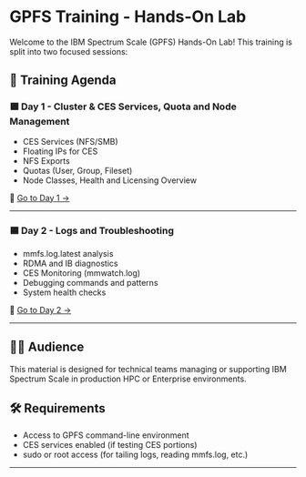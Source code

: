 # GPFS Training - Hands-On Lab

Welcome to the IBM Spectrum Scale (GPFS) Hands-On Lab! This training is split into two focused sessions:

## 📅 Training Agenda

### 🟩 Day 1 - Cluster & CES Services, Quota and Node Management
- CES Services (NFS/SMB)
- Floating IPs for CES
- NFS Exports
- Quotas (User, Group, Fileset)
- Node Classes, Health and Licensing Overview

📂 [Go to Day 1 →](Day1/README.md)

---

### 🟦 Day 2 - Logs and Troubleshooting
- mmfs.log.latest analysis
- RDMA and IB diagnostics
- CES Monitoring (mmwatch.log)
- Debugging commands and patterns
- System health checks

📂 [Go to Day 2 →](Day2/README.md)

---

## 🧑‍🏫 Audience
This material is designed for technical teams managing or supporting IBM Spectrum Scale in production HPC or Enterprise environments.

## 🛠 Requirements
- Access to GPFS command-line environment
- CES services enabled (if testing CES portions)
- sudo or root access (for tailing logs, reading mmfs.log, etc.)

---

